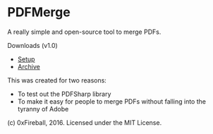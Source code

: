 # PDFMerge
A really simple and open-source tool to merge PDFs.

Downloads (v1.0)
- [Setup](https://github.com/ZetaPhase/PDFMerge/releases/download/v1.0/PDFMerge.msi)
- [Archive](https://github.com/ZetaPhase/PDFMerge/releases/download/v1.0/PDFMerge-compressed.7z)

This was created for two reasons:
- To test out the PDFSharp library
- To make it easy for people to merge PDFs without falling into the tyranny of Adobe

(c) 0xFireball, 2016.
Licensed under the MIT License.
